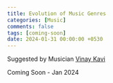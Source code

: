 ```yaml
--- 
title: Evolution of Music Genres
categories: [Music]
comments: false
tags: [coming-soon]
date: 2024-01-31 00:00:00 +0530
---
```


Suggested by Musician [Vinay Kavi](https://www.instagram.com/vinaykavi/)

Coming Soon - Jan 2024